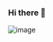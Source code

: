 ### Hi there 👋
![image](https://user-images.githubusercontent.com/97161658/166687353-7fbcb946-984c-4a54-b0d7-1ed11f140ffc.png)



<!--- 🔭 I’m currently working on ...
- 🌱 I’m currently learning ...
- 👯 I’m looking to collaborate on ...
- 🤔 I’m looking for help with ...
- 💬 Ask me about ...
- 📫 How to reach me: https://www.linkedin.com/in/aashi-gupta-2a2387221/
- 😄 Pronouns: She/Her 
- ⚡ Fun fact: ...

-->
